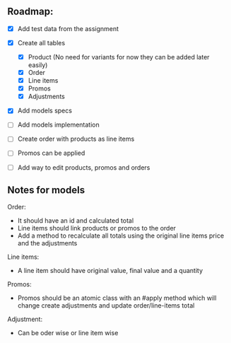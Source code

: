 ## Roadmap:
- [x] Add test data from the assignment
- [x] Create all tables
  - [x] Product (No need for variants for now they can be added later easily)
  - [x] Order
  - [x] Line items
  - [x] Promos
  - [x] Adjustments
- [x] Add models specs
- [ ] Add models implementation
- [ ] Create order with products as line items
- [ ] Promos can be applied
- [ ] Add way to edit products, promos and orders


## Notes for models

Order:
- It should have an id and calculated total
- Line items should link products or promos to the order
- Add a method to recalculate all totals using the original line items price and the adjustments

Line items:
- A line item should have original value, final value and a quantity

Promos:
- Promos should be an atomic class with an #apply method which will change create adjustments and update order/line-items total

Adjustment:
- Can be oder wise or line item wise
